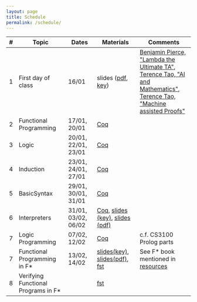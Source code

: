 ```yaml
---
layout: page
title: Schedule
permalink: /schedule/
---
```


| # | Topic | Dates | Materials | Comments | 
|--:|-------|-------|-----------|----------|
| 1 | First day of class | 16/01 | slides ([pdf](https://kcsrk.info/cs6225_s25_iitm/lectures/0_first_day_of_classes.pdf), [key](https://kcsrk.info/cs6225_s21_iitm/lectures/0_first_day_of_classes.pdf)) | [Benjamin Pierce, "Lambda the Ultimate TA"](https://vimeo.com/6615365), <br/> [Terence Tao, "AI and Mathematics"](https://www.youtube.com/watch?v=e049IoFBnLA), <br/> [Terence Tao, "Machine assisted Proofs"](https://www.ams.org/journals/notices/202501/rnoti-p6.pdf) |
| 2 | Functional Programming | 17/01, 20/01 | [Coq](https://github.com/kayceesrk/cs6225_s25_iitm/blob/main/lectures/FunctionalProgramming.v) | |
| 3 | Logic | 20/01, 22/01, 23/01 | [Coq](https://github.com/kayceesrk/cs6225_s25_iitm/blob/main/lectures/Logic.v) | |
| 4 | Induction | 23/01, 24/01, 27/01 | [Coq](https://github.com/kayceesrk/cs6225_s25_iitm/blob/main/lectures/Induction.v) | |
| 5 | BasicSyntax | 29/01, 30/01, 31/01 | [Coq](https://github.com/kayceesrk/cs6225_s25_iitm/blob/main/lectures/BasicSyntax.v) | |
| 6 | Interpreters | 31/01, 03/02, 06/02 | [Coq](https://github.com/kayceesrk/cs6225_s25_iitm/blob/main/lectures/Interpreters.v),  [slides (key)]({{site.baseurl}}/lectures/1_interpreters.key), [slides (pdf)]({{site.baseurl}}/lectures/1_interpreters.pdf) | |
| 7 | Logic Programming | 07/02, 12/02 | [Coq](https://github.com/kayceesrk/cs6225_s25_iitm/blob/main/lectures/LogicProgramming.v) | c.f. CS3100 Prolog parts |
| 7 | Functional Programming in F\* | 13/02, 14/02 | [slides(key)]({{site.baseurl}}/lectures/2_fstar_functional_programming.key), [slides(pdf)]({{site.baseurl}}/lectures/2_fstar_functional_programming.pdf), [fst]({{site.baseurl}}/lectures/Fstar_functional.fst) | See F* book mentioned in [resources]({{site.baseurl}}/resources/) |
| 8 | Verifying Functional Programs in F\* | | [fst]({{site.baseurl}}/lectures/Fstar_verification.fst) | |

